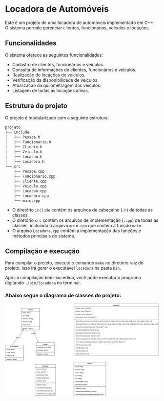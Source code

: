 

# Locadora de Automóveis

Este é um projeto de uma locadora de automóveis implementado em C++. O sistema permite gerenciar clientes, funcionários, veículos e locações.

## Funcionalidades

O sistema oferece as seguintes funcionalidades:

- Cadastro de clientes, funcionários e veículos.
- Consulta de informações de clientes, funcionários e veículos.
- Realização de locações de veículos.
- Verificação da disponibilidade de veículos.
- Atualização da quilometragem dos veículos.
- Listagem de todas as locações ativas.

## Estrutura do projeto

O projeto é modularizado com a seguinte estrutura:

```
projeto
├── include
│   ├── Pessoa.h
│   ├── Funcionario.h
│   ├── Cliente.h
│   ├── Veiculo.h
│   ├── Locacao.h
│   └── Locadora.h
└── src
    ├── Pessoa.cpp
    ├── Funcionario.cpp
    ├── Cliente.cpp
    ├── Veiculo.cpp
    ├── Locacao.cpp
    ├── Locadora.cpp
    └── main.cpp
```

- O diretório `include` contém os arquivos de cabeçalho (`.h`) de todas as classes.
- O diretório `src` contém os arquivos de implementação (`.cpp`) de todas as classes, incluindo o arquivo `main.cpp` que contém a função `main`.
- O arquivo `Locadora.cpp` contém a implementação das funções e métodos principais do sistema.

## Compilação e execução

Para compilar o projeto, execute o comando `make` no diretório raiz do projeto. Isso irá gerar o executável `locadora` na pasta `bin`.

Após a compilação bem-sucedida, você pode executar o programa digitando `./bin/locadora` no terminal.

### Abaixo segue o diagrama de classes do projeto:


![Diagrama de Classes](images/diagrama-classes.png)